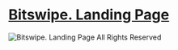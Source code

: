 # [Bitswipe. Landing Page](https://bitswipeorg.github.io)

![Bitswipe. Landing Page](https://ineffabile.art/assets/bitswipe-preview.webp)
All Rights Reserved
